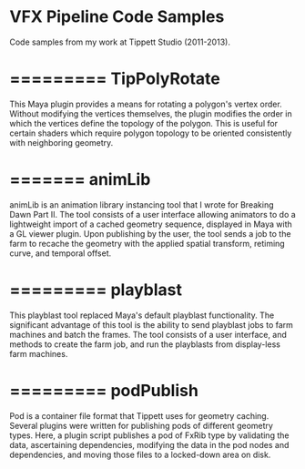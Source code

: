 VFX Pipeline Code Samples
=======

Code samples from my work at Tippett Studio (2011-2013).


=========
TipPolyRotate
=========
This Maya plugin provides a means for rotating a polygon's vertex order.  Without modifying the vertices themselves, the plugin modifies the order in which the vertices define the topology of the polygon.  This is useful for certain shaders which require polygon topology to be oriented consistently with neighboring geometry.


=======
animLib
=======
animLib is an animation library instancing tool that I wrote for Breaking Dawn Part II.  The tool consists of a user interface allowing animators to do a lightweight import of a cached geometry sequence, displayed in Maya with a GL viewer plugin.  Upon publishing by the user, the tool sends a job to the farm to recache the geometry with the applied spatial transform, retiming curve, and temporal offset.


=========
playblast
=========
This playblast tool replaced Maya's default playblast functionality.  The significant advantage of this tool is the ability to send playblast jobs to farm machines and batch the frames.  The tool consists of a user interface, and methods to create the farm job, and run the playblasts from display-less farm machines.


=========
podPublish
=========
Pod is a container file format that Tippett uses for geometry caching.  Several plugins were written for publishing pods of different geometry types.  Here, a plugin script publishes a pod of FxRib type by validating the data, ascertaining dependencies, modifying the data in the pod nodes and dependencies, and moving those files to a locked-down area on disk.
